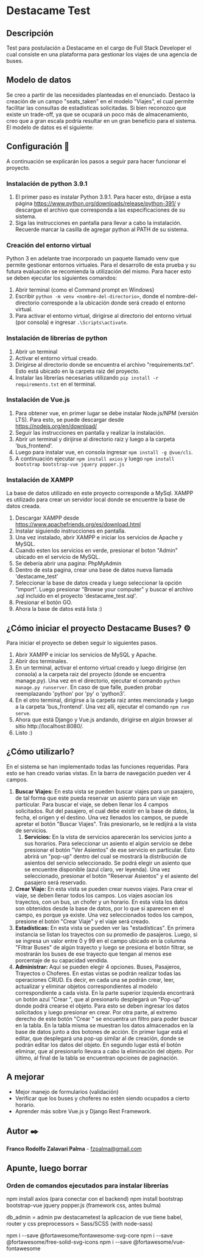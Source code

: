 # Destacame Test
## Descripción
Test para postulación a Destacame en el cargo de Full Stack Developer el cual consiste en una plataforma para gestionar los viajes de una agencia de buses.
## Modelo de datos
Se creo a partir de las necesidades planteadas en el enunciado. Destaco la creación de un campo "seats_taken" en el modelo "Viajes", el cual permite facilitar las consultas de estadisticas solicitadas. Si bien reconozco que existe un trade-off, ya que se ocupará un poco más de almacenamiento, creo que a gran escala podría resultar en un gran beneficio para el sistema. El modelo de datos es el siguiente:
## Configuración 🔧
A continuación se explicarán los pasos a seguir para hacer funcionar el proyecto.
### Instalación de python 3.9.1
1. El primer paso es instalar Python 3.9.1. Para hacer esto, dirijase a esta página <https://www.python.org/downloads/release/python-391/> y descargue el archivo que corresponda a las especificaciones de su sistema.
2. Siga las instrucciones en pantalla para llevar a cabo la instalación. Recuerde marcar la casilla de agregar python al PATH de su sistema.
### Creación del entorno virtual
Python 3 en adelante trae incorporado un paquete llamado venv que permite gestionar entornos virtuales. Para el desarrollo de esta prueba y su futura evaluación se recomienda la utilización del mismo. Para hacer esto se deben ejecutar los siguientes comandos:
1. Abrir terminal (como el Command prompt en Windows)
2. Escribir `python -m venv <nombre-del-directorio>`, donde el nombre-del-directorio corresponde a la ubicación donde será creado el entorno virtual.
3. Para activar el entorno virtual, dirigirse al directorio del entorno virtual (por consola) e ingresar `.\Scripts\activate`.
### Instalación de librerías de python
1. Abrir un terminal
2. Activar el entorno virtual creado.
3. Dirigirse al directorio donde se encuentra el archivo "requirements.txt". Esto está ubicado en la carpeta raiz del proyecto.
4. Instalar las librerías necesarias utilizando `pip install -r requirements.txt` en el terminal.
### Instalación de Vue.js
1. Para obtener vue, en primer lugar se debe instalar Node.js/NPM (versión LTS). Para esto, se puede descargar desde <https://nodejs.org/en/download/>
2. Seguir las instrucciones en pantalla y realizar la instalación.
3. Abrir un terminal y dirijirse al directorio raiz y luego a la carpeta 'bus_frontend'.
3. Luego para instalar vue, en consola ingresar `npm install -g @vue/cli`.
4. A continuación ejecutar `npm install axios` y luego `npm install bootstrap bootstrap-vue jquery popper.js`
  
### Instalación de XAMPP
La base de datos utilizado en este proyecto corresponde a MySql. XAMPP es utilizado para crear un servidor local donde se encuentre la base de datos creada. 
1. Descargar XAMPP desde https://www.apachefriends.org/es/download.html
2. Instalar siguiendo instrucciones en pantalla.
3. Una vez instalado, abrir XAMPP e iniciar los servicios de Apache y MySQL.
4. Cuando esten los servicios en verde, presionar el boton "Admin" ubicado en el servicio de MySQL.
5. Se debería abrir una pagina: PhpMyAdmin
6. Dentro de esta pagina, crear una base de datos nueva llamada 'destacame_test'
7. Seleccionar la base de datos creada y luego seleccionar la opción "import". Luego presionar "Browse your computer" y buscar el archivo .sql incluido en el proyecto 'destacame_test.sql'.
8. Presionar el botón GO.
9. Ahora la base de datos está lista :)

## ¿Cómo iniciar el proyecto Destacame Buses? ⚙️
Para iniciar el proyecto se deben seguir lo siguientes pasos.
1. Abrir XAMPP e iniciar los servicios de MySQL y Apache.
2. Abrir dos terminales.
3. En un terminal, activar el entorno virtual creado y luego dirigirse (en consola) a la carpeta raiz del proyecto (donde se encuentra manage.py). Una vez en el directorio, ejecutar el comando `python manage.py runserver`. En caso de que falle, pueden probar reemplazando 'python' por 'py' o 'python3'.
4. En el otro terminal, dirigirse a la carpeta raiz antes mencionada y luego a la carpeta 'bus_frontend'. Una vez allí, ejecutar el comando `npm run serve`.
5. Ahora que está Django y Vue.js andando, dirigirse en algún browser al sitio http://localhost:8080/.
6. Listo :)
  
## ¿Cómo utilizarlo? 
En el sistema se han implementado todas las funciones requeridas. Para esto se han creado varias vistas. En la barra de navegación pueden ver 4 campos.
1. **Buscar Viajes:** En esta vista se pueden buscar viajes para un pasajero, de tal forma que este pueda reservar un asiento para un viaje en particular. Para buscar el viaje, se deben llenar los 4 campos solicitados. Rut del pasajero, el cual debe existir en la base de datos, la fecha, el origen y el destino. Una vez llenados los campos, se puede apretar el botón "Buscar Viajes". Trás presionarlo, se le redijirá a la vista de servicios.
	1. **Servicios:** En la vista de servicios aparecerán los servicios junto a sus horarios. Para seleccionar un asiento el algún servicio se debe presionar el botón "Ver Asientos" de ese servicio en particular. Esto abrirá un "pop-up" dentro del cual se mostrará la distribución de asientos del servicio seleccionado. Se podrá elegir un asiento que se encuentre disponible (azul claro, ver leyenda). Una vez seleccionado, presionar el botón "Reservar Asientos" y el asiento del pasajero será reservado.
2. **Crear Viaje:** En esta vista se pueden crear nuevos viajes. Para crear el viaje, se deben llenar todos los campos. Los viajes asocian los trayectos, con un bus, un chofer y un horario. En esta vista los datos son obtenidos desde la base de datos, por lo que si aparecen en el campo, es porque ya existe. Una vez seleccionados todos los campos, presione el botón "Crear Viaje" y el viaje será creado.
3. **Estadísticas:** En esta vista se pueden ver las "estadísticas". En primera instancia se listan los trayectos con su promedio de pasajeros. Luego, si se ingresa un valor entre 0 y 99 en el campo ubicado en la columna "Filtrar Buses" de algún trayecto y luego se presiona el botón filtrar, se mostrarán los buses de ese trayecto que tengan al menos ese porcentaje de su capacidad vendida.
4. **Administrar:** Aquí se pueden elegir 4 opciones. Buses, Pasajeros, Trayectos o Choferes. En estas vistas se podrán realizar todas las operaciones CRUD. Es decir, en cada una se podrán crear, leer, actualizar y eliminar objetos correspondientes al modelo correspondiente a cada vista. En la parte superior izquierda encontrará un botón azul "Crear <objeto>", que al presionarlo desplegará un "Pop-up" donde podrá crearse el objeto. Para esto se deben ingresar los datos solicitados y luego presionar en crear. Por otra parte, al extremo derecho de este botón "Crear <Objeto>" se encuentra un filtro para poder buscar en la tabla. En la tabla misma se muestran los datos almacenados en la base de datos junto a dos botones de acción. En primer lugar está el editar, que desplegará una pop-up similar al de creación, donde se podrán editar los datos del objeto. En segundo lugar está el botón eliminar, que al presionarlo llevara a cabo la eliminación del objeto. Por último, al final de la tabla se encuentran opciones de paginación.

## A mejorar
* Mejor manejo de formularios (validación)
* Verificar que los buses y choferes no estén siendo ocupados a cierto horario.
* Aprender más sobre Vue.js y Django Rest Framework.
## Autor ✒️
**Franco Rodolfo Zalavari Palma** - fzpalma@gmail.com

## Apunte, luego borrar 
### Orden de comandos ejecutados para instalar librerías
npm install axios (para conectar con el backend)
npm install bootstrap bootstrap-vue jquery popper.js (framework css, antes bulma)

db_admin = admin pw destacametest
la aplicacion de vue tiene babel, router y css preprocessors = Sass/SCSS (with node-sass)

npm i --save @fortawesome/fontawesome-svg-core
npm i --save @fortawesome/free-solid-svg-icons
npm i --save @fortawesome/vue-fontawesome

